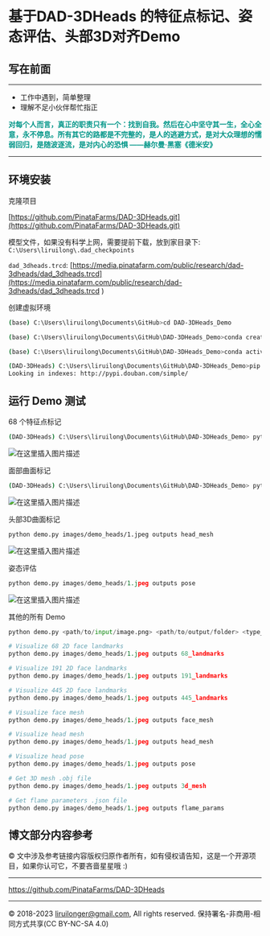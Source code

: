 # 基于DAD-3DHeads 的特征点标记、姿态评估、头部3D对齐Demo

## 写在前面

***
+ 工作中遇到，简单整理
+ 理解不足小伙伴帮忙指正


**<font color="009688"> 对每个人而言，真正的职责只有一个：找到自我。然后在心中坚守其一生，全心全意，永不停息。所有其它的路都是不完整的，是人的逃避方式，是对大众理想的懦弱回归，是随波逐流，是对内心的恐惧 ——赫尔曼·黑塞《德米安》**</font>

***

## 环境安装

克隆项目

[https://github.com/PinataFarms/DAD-3DHeads.git](https://github.com/PinataFarms/DAD-3DHeads.git)


模型文件，如果没有科学上网，需要提前下载，放到家目录下: `C:\Users\liruilong\.dad_checkpoints`


`dad_3dheads.trcd`: [https://media.pinatafarm.com/public/research/dad-3dheads/dad_3dheads.trcd](https://media.pinatafarm.com/public/research/dad-3dheads/dad_3dheads.trcd
)


创建虚拟环境
```bash
(base) C:\Users\liruilong\Documents\GitHub>cd DAD-3DHeads_Demo

(base) C:\Users\liruilong\Documents\GitHub\DAD-3DHeads_Demo>conda create --name DAD-3DHeads python=3.8

(base) C:\Users\liruilong\Documents\GitHub\DAD-3DHeads_Demo>conda activate DAD-3DHeads

(DAD-3DHeads) C:\Users\liruilong\Documents\GitHub\DAD-3DHeads_Demo>pip install -r requirements.txt  -i http://pypi.douban.com/simple/ --trusted-host pypi.douban.com
Looking in indexes: http://pypi.douban.com/simple/
```
## 运行 Demo 测试

68 个特征点标记

```bash
(DAD-3DHeads) C:\Users\liruilong\Documents\GitHub\DAD-3DHeads_Demo> python demo.py images\\demo_heads\\1.jpeg outputs 68_landmarks
```
![在这里插入图片描述](https://img-blog.csdnimg.cn/4ac370c1ab3b4b7bbfd3a2236170f3b4.png)


面部曲面标记
```bash
(DAD-3DHeads) C:\Users\liruilong\Documents\GitHub\DAD-3DHeads_Demo> python demo.py images/demo_heads/1.jpeg outputs face_mesh
```
![在这里插入图片描述](https://img-blog.csdnimg.cn/b64462fecc694a999ed891c320f18c2c.png)

头部3D曲面标记
```bash
python demo.py images/demo_heads/1.jpeg outputs head_mesh
```
![在这里插入图片描述](https://img-blog.csdnimg.cn/0841956e76d641aeaa6cd3c8ed36839f.png)

姿态评估
```py
python demo.py images/demo_heads/1.jpeg outputs pose
```

![在这里插入图片描述](https://img-blog.csdnimg.cn/7b8a6e66e2af424590ad8c5cf1c5142b.png)


其他的所有 Demo



```py
python demo.py <path/to/input/image.png> <path/to/output/folder> <type_of_output>

# Visualize 68 2D face landmarks
python demo.py images/demo_heads/1.jpeg outputs 68_landmarks

# Visualize 191 2D face landmarks
python demo.py images/demo_heads/1.jpeg outputs 191_landmarks

# Visualize 445 2D face landmarks
python demo.py images/demo_heads/1.jpeg outputs 445_landmarks

# Visualize face mesh
python demo.py images/demo_heads/1.jpeg outputs face_mesh

# Visualize head mesh
python demo.py images/demo_heads/1.jpeg outputs head_mesh

# Visualize head pose
python demo.py images/demo_heads/1.jpeg outputs pose

# Get 3D mesh .obj file
python demo.py images/demo_heads/1.jpeg outputs 3d_mesh

# Get flame parameters .json file
python demo.py images/demo_heads/1.jpeg outputs flame_params
```



## 博文部分内容参考

© 文中涉及参考链接内容版权归原作者所有，如有侵权请告知，这是一个开源项目，如果你认可它，不要吝啬星星哦 :)


***
https://github.com/PinataFarms/DAD-3DHeads

***

© 2018-2023 liruilonger@gmail.com, All rights reserved. 保持署名-非商用-相同方式共享(CC BY-NC-SA 4.0)
